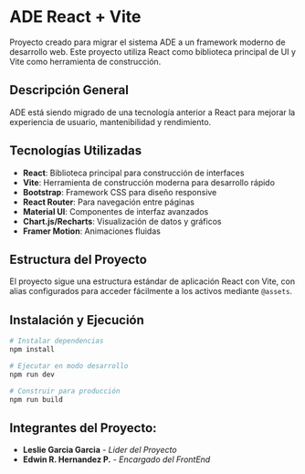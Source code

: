 # ADE React + Vite

Proyecto creado para migrar el sistema ADE a un framework moderno de desarrollo web. Este proyecto utiliza React como biblioteca principal de UI y Vite como herramienta de construcción.

## Descripción General

ADE está siendo migrado de una tecnología anterior a React para mejorar la experiencia de usuario, mantenibilidad y rendimiento.

## Tecnologías Utilizadas

- **React**: Biblioteca principal para construcción de interfaces
- **Vite**: Herramienta de construcción moderna para desarrollo rápido
- **Bootstrap**: Framework CSS para diseño responsive
- **React Router**: Para navegación entre páginas
- **Material UI**: Componentes de interfaz avanzados
- **Chart.js/Recharts**: Visualización de datos y gráficos
- **Framer Motion**: Animaciones fluidas

## Estructura del Proyecto

El proyecto sigue una estructura estándar de aplicación React con Vite, con alias configurados para acceder fácilmente a los activos mediante `@assets`.

## Instalación y Ejecución

```bash
# Instalar dependencias
npm install

# Ejecutar en modo desarrollo
npm run dev

# Construir para producción
npm run build
```

## Integrantes del Proyecto:

- __Leslie Garcia Garcia__ - _Lider del Proyecto_
- __Edwin R. Hernandez P.__ - _Encargado del FrontEnd_
